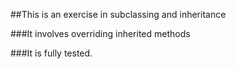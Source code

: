 ##This is an exercise in subclassing and inheritance

###It involves overriding inherited methods

###It is fully tested.
